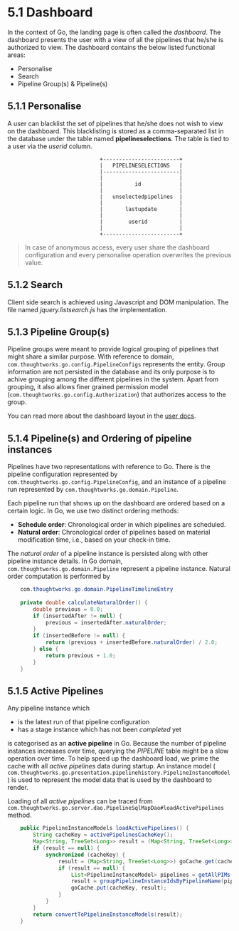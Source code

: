# 5.1 Dashboard

In the context of Go, the landing page is often called the *dashboard*. The dashboard presents the user with a view of all the pipelines that he/she is authorized to view. The dashboard contains the below listed functional areas:

- Personalise
- Search
- Pipeline Group(s) & Pipeline(s)

## 5.1.1 Personalise

A user can blacklist the set of pipelines that he/she does not wish to view on the dashboard. This blacklisting is stored as a comma-separated list in the database under the table named **pipelineselections**. The table is tied to a user via the *userid* column.

```
                             +------------------------+
                             |   PIPELINESELECTIONS   |
                             |------------------------|
                             |                        |
                             |          id            |
                             |                        |
                             |   unselectedpipelines  |
                             |                        |
                             |       lastupdate       |
                             |                        |
                             |        userid          |
                             |                        |
                             +------------------------+
```

> In case of anonymous access, every user share the dashboard configuration and every personalise operation overwrites the previous value.

## 5.1.2 Search

Client side search is achieved using Javascript and DOM manipulation. The file named *jquery.listsearch.js* has the implementation.

## 5.1.3 Pipeline Group(s)

Pipeline groups were meant to provide logical grouping of pipelines that might share a similar purpose. With reference to domain, ```com.thoughtworks.go.config.PipelineConfigs``` represents the entity. Group information are not persisted in the database and its only purpose is to achive grouping among the different pipelines in the system. Apart from grouping, it also allows finer grained permission model (```com.thoughtworks.go.config.Authorization```) that authorizes access to the group.

You can read more about the dashboard layout in the [user docs](http://www.thoughtworks.com/products/docs/go/current/help/Pipelines_Dashboard_page.html).

## 5.1.4 Pipeline(s) and Ordering of pipeline instances

Pipelines have two representations with reference to Go. There is the pipeline configuration represented by  ```com.thoughtworks.go.config.PipelineConfig```, and an instance of a pipeline run represented by  ```com.thoughtworks.go.domain.Pipeline```.

Each pipeline run that shows up on the dashboard are ordered based on a certain logic. In Go, we use two distinct ordering methods:

- **Schedule order**: Chronological order in which pipelines are scheduled.
- **Natural order**: Chronological order of pipelines based on material modification time, i.e., based on your check-in time.

The *natural order* of a pipeline instance is persisted along with other pipeline instance details. In Go domain, ```com.thoughtworks.go.domain.Pipeline``` represent a pipeline instance. Natural order computation is performed by

```java
    com.thoughtworks.go.domain.PipelineTimelineEntry
    
    private double calculateNaturalOrder() {
        double previous = 0.0;
        if (insertedAfter != null) {
            previous = insertedAfter.naturalOrder;
        }
        if (insertedBefore != null) {
            return (previous + insertedBefore.naturalOrder) / 2.0;
        } else {
            return previous + 1.0;
        }
    }
```

## 5.1.5 Active Pipelines

Any pipeline instance which

- is the latest run of that pipeline configuration
- has a stage instance which has not been *completed* yet

is categorised as an **active pipeline** in Go. Because the number of pipeline instances increases over time, querying the *PIPELINE* table might be a slow operation over time. To help speed up the dashboard load, we prime the cache with all *active pipelines* data during startup. An instance model ( ```com.thoughtworks.go.presentation.pipelinehistory.PipelineInstanceModel```) is used to represent the model data that is used by the dashboard to render.

Loading of all *active pipelines* can be traced from ```com.thoughtworks.go.server.dao.PipelineSqlMapDao#loadActivePipelines``` method.

```java
    public PipelineInstanceModels loadActivePipelines() {
        String cacheKey = activePipelinesCacheKey();
        Map<String, TreeSet<Long>> result = (Map<String, TreeSet<Long>>) goCache.get(cacheKey);
        if (result == null) {
            synchronized (cacheKey) {
                result = (Map<String, TreeSet<Long>>) goCache.get(cacheKey);
                if (result == null) {
                    List<PipelineInstanceModel> pipelines = getAllPIMs();
                    result = groupPipelineInstanceIdsByPipelineName(pipelines);
                    goCache.put(cacheKey, result);
                }
            }
        }
        return convertToPipelineInstanceModels(result);
    }
```